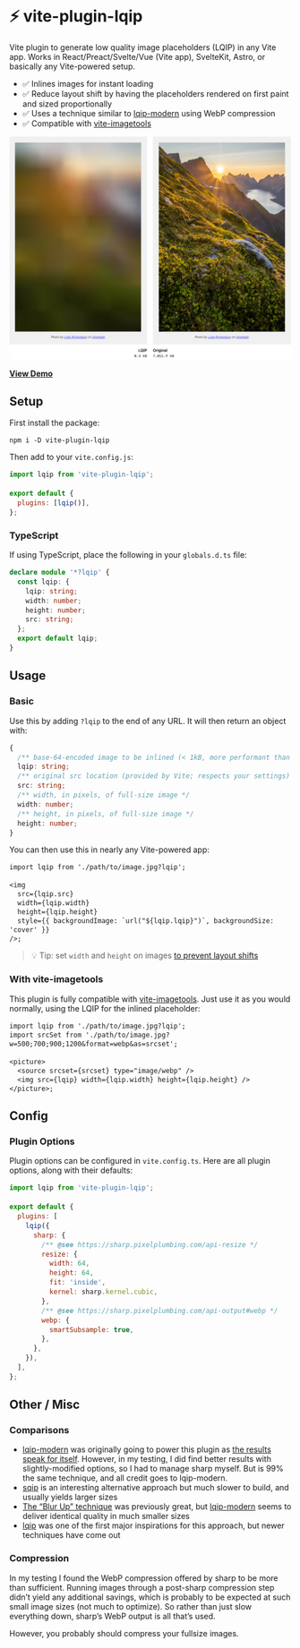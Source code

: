 # ⚡ vite-plugin-lqip

Vite plugin to generate low quality image placeholders (LQIP) in any Vite app. Works in React/Preact/Svelte/Vue (Vite app), SvelteKit, Astro, or basically any Vite-powered setup.

- ✅ Inlines images for instant loading
- ✅ Reduce layout shift by having the placeholders rendered on first paint and sized proportionally
- ✅ Uses a technique similar to [lqip-modern](https://github.com/transitive-bullshit/lqip-modern) using WebP compression
- ✅ Compatible with [vite-imagetools](https://github.com/JonasKruckenberg/imagetools)

![](./.github/example-06.png)

**[View Demo](https://vite-plugin-lqip.pages.dev)**

## Setup

First install the package:

```
npm i -D vite-plugin-lqip
```

Then add to your `vite.config.js`:

```js
import lqip from 'vite-plugin-lqip';

export default {
  plugins: [lqip()],
};
```

### TypeScript

If using TypeScript, place the following in your `globals.d.ts` file:

```ts
declare module '*?lqip' {
  const lqip: {
    lqip: string;
    width: number;
    height: number;
    src: string;
  };
  export default lqip;
}
```

## Usage

### Basic

Use this by adding `?lqip` to the end of any URL. It will then return an object with:

```ts
{
  /** base-64-encoded image to be inlined (< 1kB, more performant than an extra network request) */
  lqip: string;
  /** original src location (provided by Vite; respects your settings) */
  src: string;
  /** width, in pixels, of full-size image */
  width: number;
  /** height, in pixels, of full-size image */
  height: number;
}
```

You can then use this in nearly any Vite-powered app:

```tsx
import lqip from './path/to/image.jpg?lqip';

<img
  src={lqip.src}
  width={lqip.width}
  height={lqip.height}
  style={{ backgroundImage: `url("${lqip.lqip}")`, backgroundSize: 'cover' }}
/>;
```

> 💡 Tip: set `width` and `height` on images [to prevent layout shifts](https://www.smashingmagazine.com/2020/03/setting-height-width-images-important-again/)

### With vite-imagetools

This plugin is fully compatible with [vite-imagetools](https://github.com/JonasKruckenberg/imagetools). Just use it as you would normally, using the LQIP for the inlined placeholder:

```tsx
import lqip from './path/to/image.jpg?lqip';
import srcSet from './path/to/image.jpg?w=500;700;900;1200&format=webp&as=srcset';

<picture>
  <source srcset={srcset} type="image/webp" />
  <img src={lqip} width={lqip.width} height={lqip.height} />
</picture>;
```

## Config

### Plugin Options

Plugin options can be configured in `vite.config.ts`. Here are all plugin options, along with their defaults:

```js
import lqip from 'vite-plugin-lqip';

export default {
  plugins: [
    lqip({
      sharp: {
        /** @see https://sharp.pixelplumbing.com/api-resize */
        resize: {
          width: 64,
          height: 64,
          fit: 'inside',
          kernel: sharp.kernel.cubic,
        },
        /** @see https://sharp.pixelplumbing.com/api-output#webp */
        webp: {
          smartSubsample: true,
        },
      },
    }),
  ],
};
```

## Other / Misc

### Comparisons

- [lqip-modern](https://github.com/transitive-bullshit/lqip-modern/) was originally going to power this plugin as [the results speak for itself](https://transitive-bullshit.github.io/lqip-modern/). However, in my testing, I did find better results with slightly-modified options, so I had to manage sharp myself. But is 99% the same technique, and all credit goes to lqip-modern.
- [sqip](https://github.com/axe312ger/sqip) is an interesting alternative approach but much slower to build, and usually yields larger sizes
- [The “Blur Up” technique](https://css-tricks.com/the-blur-up-technique-for-loading-background-images/) was previously great, but [lqip-modern](https://github.com/transitive-bullshit/lqip-modern) seems to deliver identical quality in much smaller sizes
- [lqip](https://github.com/zouhir/lqip) was one of the first major inspirations for this approach, but newer techniques have come out

### Compression

In my testing I found the WebP compression offered by sharp to be more than sufficient. Running images through a post-sharp compression step didn’t yield any additional savings, which is probably to be expected at such small image sizes (not much to optimize). So rather than just slow everything down, sharp’s WebP output is all that’s used.

However, you probably should compress your fullsize images.
